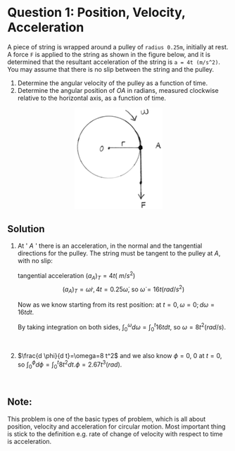 &emsp;
# Question 1: Position, Velocity, Acceleration

A piece of string is wrapped around a pulley of `radius 0.25m`, initially at rest. A force `F` is applied to the  string as shown in the figure below, and it is determined that the resultant acceleration of the string is `a = 4t (m/s^2)`. You may assume that there is no slip between the string and the pulley. 
1. Determine the angular velocity of the pulley as a function of time.
2. Determine the angular position of $OA$ in radians, measured clockwise relative to the horizontal 
axis, as a function of time.

<div align=center>
    <img src="imgs/q1-1.png" width=200>
</div>


## Solution
1. At ' $A$ ' there is an acceleration, in the normal and the tangential directions for the pulley. The string must be tangent to the pulley at $A$, with no slip:

    tangential acceleration $\left(a_A\right)_T=4 t\left(~m / s^2\right)$
    $$
    \left(a_A\right)_T=\dot{\omega} r, 4 t=0.25 \dot{\omega} \text {, so } \dot{\omega}=16 t\left(rad / s^2\right)
    $$

    Now as we know starting from its rest position: at $t=0, \omega=0 ; d \omega=16 t d t$.

    By taking integration on both sides, $\int_0^\omega d \omega=\int_0^t 16 t d t$, so $\omega=8 t^2(rad / s)$.

&emsp;

2. $\frac{d \phi}{d t}=\omega=8 t^2$ and we also know $\phi=0$, $0$ at $t=0$, so $\int_0^{\phi} d \phi=\int_0^t 8 t^2 d t . \phi=2.67 t^3(rad)$.

&emsp;
## Note:
This problem is one of the basic types of problem, which is all about position, velocity and acceleration for circular motion. Most important thing is stick to the definition e.g. rate of change of velocity with respect to time is acceleration.